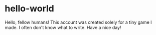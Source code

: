 # hello-world
Hello, fellow humans!
This account was created solely for a tiny game I made.
I often don't know what to write.
Have a nice day!
